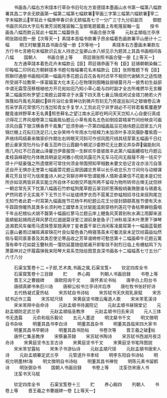 <!-- { "loadSidebar": true } -->
　　书画各八幅右方宋牋本行草杂书旧句左方宣德牋本墨画山水书第一幅第八幅款署其昌二字余无欵画第一幅第二幅第七幅欵署宰画三字第三幅第六幅欵署宰二字末幅款云宰冩此十幅庚申春识余无欵幅髙七寸一分广三寸九分前副页
　　御题书画宗风四大字后有潄芳润乾隆宸翰二玺御笔题籖籖上有乾隆宸翰一玺
　　按书画各八幅而款云冩此十幅其二幅葢佚去
　　书画合册次等
　　元赵孟頫临兰亭序明张路绘图一册【次等天一】素牋本首幅书款署子昂余幅着色画款署平山册计十二幅
　　眀王时敏董其昌书画合璧一册【次等地一】
　　素牋本右方墨画未署款左方行书七言絶句末幅款识云友人持逊之玺卿山水八帧见示为题其上其昌书画相间各八幅
　　国朝人
　　书画合册上等
　　蒋廷锡张照书画合璧一册【上等天一】
　　左方通草牋本着色花卉末幅款云【臣】蒋廷锡恭画下有【臣】廷锡朝朝染翰二印每幅二印同右方朝鲜牋本书题句毎幅署花名末幅款云【臣】张照敬题下有【臣】照聨印通册书画相间第一幅画月季花题云百花各有时迟早不相贸代谢鳞次之适性随所受胡不竝敷荣一侈富媪富大化本无心在物理则囿睠兹弱植蔓月月一披秀初生益部中谓无霜雪茂移根植他方开花宛如旧乃知小草心能与四时副才全古所难撚华无言齅第二幅画剪秋罗望江南题云碧霄凉于水露下四天髙七襄云锦成闲试金错刀赩若火齐珠簇如丹鳯毛风翻红碎月浴烂金膏神功到微卉剪刻无乃劳逡巡拟问之银塘卷云涛剪采学真花常恨巧力浅岂知青女手复学人工剪此花宁非罗胡必不可转君看蕉覆鹿梦醒竟谁辨野草本无名黄照苍藓名之望江南水云即在眄问天天岂知人心自曼衍真成识得花三界风烟卷第三幅画鳯仙题云小草有鳯名五色如倒挂碧梧翠竹间纷映良可画凉风白露下银汉横香界千鳯集广廷须弥纳一芥第四幅画扁豆花络纬题云田家五六月锦烂棚上花耘归洗足已儿女杂笑哗今年雨水匀桔橰力未加浓叶多凉风偃卧覆紫霞一声络纬鸣缟綦来隣家织作期左右转眼天河斜可作邠风图尺绡其纽芽第五幅画千日红题云豪家竞牡丹仙子看玉蕊昨日云霞翻今朝泥沙委野花无比数沦弃杂莽偏能耐风雨几月红不已百嵗山泽癯岂伊善服饵一生鲜欢华啬彼故丰此第六幅画纒枝牡丹题云柔枝袅綘葩牡丹体微具眀姿足闲雅小院绕风露花外无车马花间无屐屦不用一钱买宁烦十户赋豪强之所遗僧房可常住何须金带围预知宰相数未要文伯记言诠亦涂污自落还自开无惧亦无誉第七幅画萱花题云犀因蠲忿贵草以长乐收忿乐方寸间何与动植谋黄花芳且甘可为瑶席羞诗人树之背聊亦畔牢愁谓能移人情斯语果信不花能本是幻忧所亦如沤两皆非真实能立所自休不如倒交芦能所两不留母为物所转师古俾无訧但辨一朝忿常先天下忧第八幅画石竹蚱蜢狗尾草题云翠羽织葱蒨殷绡垂旖旎谁与锡嘉名俨然同君子无实鳯不下无节兰不以玼瑳绣罗衣而不扈蓠芷蚱蜢相招寻往来摇狗尾岂无知竹者此君一时耳第九幅画旌节花杨牛枸杞题云花王分提封頟頟髙旌节便有天水牛跂跂傍暖热其类多长须利吻工媒孽本无伏轭能滥厠穿杨列莲花守香枯寒蝉抱露咽千年丛杞根仙犬胡不齧第十幅画红蓼马兰题云岸上鲤鱼风芙蓉别秋水满江雨脚来波面蜻蜓起揖雨还拜风蓼花红逦逦莫讶爱江湖前身是鱼子汀洲秋易深木叶萧萧下弹琴送湘君风车催雨马遗珠堕翠翘满岸丁星者露干翠已消闲客凌晨冩第十一幅画蓝菊题云塞山暑雨过斓斑满翠锦花叶良似菊色香乃稍寝落英未可餐流泉未足饮经霜益灿然倘与菊同禀善善及其类忍使沦寒品收之芳草谱姱修可懃恁第十二幅画牵牛花题云篱落有牵牛花如碧玉簪秋雨一霮防延蔓随低隂甫开即揫敛不耐烈日临上有蟪蛄鸣下为萧菌林对之怀履霜弹我来阳琴大易系苋陆绘图意良深书画各十二幅幅髙七寸五分广六寸八分

　　石渠宝笈卷十二
<子部,艺术类,书画之属,石渠宝笈>
　　钦定四库全书
　　石渠寳笈卷十三目録
　　贮
　　养心殿
　　列朝人书画目録
　　书卷上等
　　晋王义之曹娥碑
　　唐欧阳询千文
　　唐怀素论书帖
　　唐李白上阳台书
　　唐顔真卿书朱巨川诰
　　唐柳公权书兰亭诗并后序
　　唐杜牧书张好好诗
　　五代杨凝式夏热帖
　　宋苏轼自书诗帖
　　宋苏轼书天庆观乳泉赋
　　宋苏轼书近作三篇
　　宋苏轼尺牍
　　宋黄庭坚书赠云庵道人歌
　　宋米芾茗溪诗
　　宋米芾拜中岳命诗
　　元赵孟頫书待漏院记
　　元赵孟頫书昼锦堂记
　　元赵孟頫防定武兰亭
　　元赵孟頫临圣教序
　　元赵孟頫书归去来词
　　元人三体书无逸篇
　　元俞和临乐毅论
　　五元人墨迹
　　明沈粲书千文
　　明文徴明自书杂咏
　　明董其昌书李白诗
　　明董其昌杂书
　　明董其昌临宋四大家书
　　明董其昌书早朝诗
　　明董其昌书防帖
　　书卷次等
　　晋王羲之破帖
　　唐怀仁集圣教序
　　宋蔡襄茶録
　　宋苏轼书陶诗
　　宋苏轼书西湖月夜泛舟诗
　　宋黄庭坚书五言古诗
　　宋黄庭坚书千文
　　宋黄庭坚书笔阵图説
　　宋米芾甘露帖
　　宋朱子书游仙诗
　　元赵孟頫尺牍
　　元赵孟頫书唐宋人诗
　　元赵孟頫摹定武兰亭
　　元管道升书孝经
　　明李东阳自书诗帖
　　明祝允明墨林海
　　明文徴明自书诗帖
　　明董其昌书禅悦
　　明陈元素书留鹤诗
　　明张弼杂书
　　国朝人书画目録
　　书卷上等
　　沈荃仿宋唐人书
　　沈荃书天马赋

　　钦定四库全书
　　石渠宝笈卷十三
　　贮
　　养心殿四
　　列朝人
　　书卷上等
　　晋王羲之书曹娥碑一卷【上等天一】
